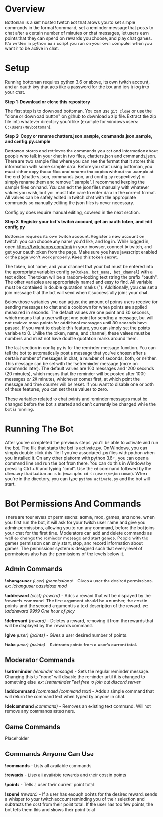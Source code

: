 <h1>Overview</h1>

Bottoman is a self hosted twitch bot that allows you to set simple commands in the format !command, set a reminder message that posts to chat after a certain number of minutes or chat messages, let users earn points that they can spend on rewards you choose, and play chat games. It's written in python as a script you run on your own computer when you want it to be active in chat.

<h1>Setup</h1>

Running bottoman requires python 3.6 or above, its own twitch account, and an oauth key that acts like a password for the bot and lets it log into your chat.

<b>Step 1: Download or clone this repository</b>

The first step is to download bottoman. You can use `git clone` or use the "clone or download button" on github to download a zip file. Extract the zip file into whatever directory you'd like (example for windows users: `C:\Users\Me\bottoman`).

<b>Step 2: Copy or rename chatters.json.sample, commands.json.sample, and config.py.sample</b>

Bottoman stores and retrieves the commands you set and information about people who talk in your chat in two files, chatters.json and commands.json. There are two sample files where you can see the format that it stores this information with some sample data. Before you start using bottoman, you must either copy these files and rename the copies without the .sample at the end (chatters.json, commands.json, and config.py respectively) or simply rename them and remove ".sample". I recommend keeping the sample files on hand. You can edit the json files manually with whatever values you wish, but you must take care to enter data in the correct format. All values can be safely edited in twitch chat with the appropriate commands so manually editing the json files is never necessary.

Config.py does require manual editing, covered in the next section. 

<b>Step 3: Register your bot's twitch account, get an oauth token, and edit config.py</b>

Bottoman requires its own twitch account. Register a new account on twitch, you can choose any name you'd like, and log in. While logged in, open https://twitchapps.com/tmi/ in your browser, connect to twitch, and get your oauth token from the page. Make sure you have javascript enabled or the page won't work properly. Keep this token secret.

The token, bot name, and your channel that your bot must be entered into the appropriate variables config.py(`token, bot_name, bot_channel`) with a text editor. The token will be a random-looking text string the prefix "oauth". The other variables are appropriately named and easy to find. All variable must be contained in double quotation marks ("). Additionally, you can set a join message that the bot will send when it successfully joins your chat.

Below those variables you can adjust the amount of points users receive for sending messages to chat and a cooldown for when points are applied measured in seconds. The default values are one point and 80 seconds, which means that a user will get one point for sending a message, but will not recieve more points for additional messages until 80 seconds have passed. If you want to disable this feature, you can simply set the points variable to 0. Unlike the token, name, and channel, these values must be numbers and must not have double quotation marks around them.

The last section in config.py is for the reminder message function. You can tell the bot to automatically post a message that you've chosen after a certain number of messages in chat, a number of seconds, both, or neither. This message can be set with the !setreminder message (more on commands later). The default values are 100 messages and 1200 seconds (20 minutes), which means that the reminder will be posted after 1000 messages *or* 20 minutes, whichever comes first, at which point the message and time counter will be reset. If you want to disable one or both of these features, you can set these values to zero.

These variables related to chat points and reminder messages must be changed before the bot is started and can't currently be changed while the bot is running.

<h1>Running The Bot</h1>

After you've completed the previous steps, you'll be able to activate and run the bot. The file that starts the bot is activate.py. On Windows, you can simply double click this file if you've associated .py files with python when you installed it. On any other platform with python 3.6+, you can open a command line and run the bot from there. You can do this in Windows by pressing Ctrl + R and typing "cmd". Use the `cd` command followed by the directory that bottoman is in (example: `cd C:\User\Me\bottoman`). When you're in the directory, you can type `python activate.py` and the bot will start. 

<h1>Bot Permissions And Commands</h1>

There are four levels of permissions: admin, mod, games, and none. When you first run the bot, it will ask for your twitch user name and give you admin permissions, allowing you to run any command, before the bot joins your chat for the first time. Moderators can add and delete commands as well as change the reminder message and start games. People with the games permission can only start, stop, and record information about games. The permissions system is designed such that every level of permissions also has the permissions of the levels below it.

<h2>Admin Commands</h2>

<b>!changeuser</b> *(user)* *(permissions)* - Gives a user the desired permissions. *ex: !changuser cassidoxa mod*

<b>!addreward</b> *(cost)* *(reward)* - Adds a reward that will be displayed by the !rewards command. The first argument should be a number, the cost in points, and the second argument is a text description of the reward. *ex: !addreward 9999 One hour of play*

<b>!delreward</b> *(reward)* - Deletes a reward, removing it from the rewards that will be displayed by the !rewards command.

<b>!give</b> *(user)* *(points)* - Gives a user desired number of points.

<b>!take</b> *(user)* *(points)* - Subtracts points from a user's current total.

<h2>Moderator Commands</h2>

<b>!setreminder</b> *(reminder message)* - Sets the regular reminder message. Changing this to "none" will disable the reminder until it is changed to something else. *ex: !setreminder Feel free to join out discord server*

<b>!addcommand</b> *(command* *(command text)* - Adds a simple command that will return the command text when typed by anyone in chat.

<b>!delcommand</b> *(command)* - Removes an existing text command. Will not remove any commands listed here.

<h2>Game Commands</h2>

Placeholder

<h2>Commands Anyone Can Use</h2>

<b>!commands</b> - Lists all available commands

<b>!rewards</b> - Lists all available rewards and their cost in points

<b>!points</b> - Tells a user their current point total

<b>!spend</b> *(reward)* - If a user has enough points for the desired reward, sends a whisper to your twitch account reminding you of their selection and subtracts the cost from their point total. If the user has too few points, the bot tells them this and shows their point total


